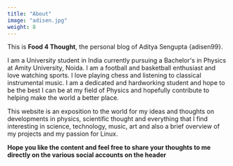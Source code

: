 ```yaml
---
title: "About"
image: "adisen.jpg"
weight: 8
---
```


This is **Food 4 Thought**, the personal blog of Aditya Sengupta {adisen99}.

I am a University student in India currently pursuing a Bachelor's in Physics at Amity University, Noida. I am a football and basketball enthusiast and love watching sports. I love playing chess and listening to classical instrumental music. I am a dedicated and hardworking student and hope to be the best I can be at my field of Physics and hopefully contribute to helping make the world a better place.

This website is an exposition to the world for my ideas and thoughts on developments in physics, scientific thought and everything that I find interesting in science, technology, music, art and also a brief overview of my projects and my passion for Linux.

**Hope you like the content and feel free to share your thoughts to me directly on the various social accounts on the header**
